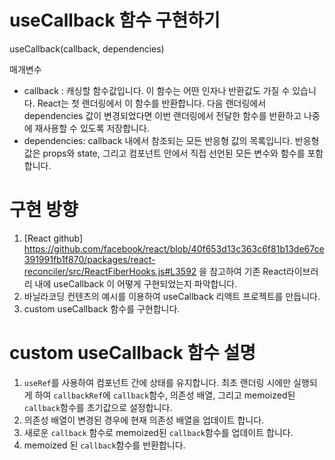 # useCallback 함수 구현하기

useCallback(callback, dependencies)

매개변수
- callback : 캐싱할 함수값입니다. 이 함수는 어떤 인자나 반환값도 가질 수 있습니다. React는 첫 랜더링에서 이 함수를 반환합니다. 다음 랜더링에서 dependencies 값이 변경되었다면 이번 랜더링에서 전달한 함수를 반환하고 나중에 재사용할 수 있도록 저장합니다.
- dependencies: callback 내에서 참조되는 모든 반응형 값의 목록입니다. 반응형 값은 props와 state, 그리고 컴포넌트 안에서 직접 선언된 모든 변수와 함수를 포함합니다.

# 구현 방향
1. [React github] https://github.com/facebook/react/blob/40f653d13c363c6f81b13de67ce391991fb1f870/packages/react-reconciler/src/ReactFiberHooks.js#L3592 을 참고하여 기존 React라이브러리 내에 useCallback 이 어떻게 구현되었는지 파악합니다.
2. 바닐라코딩 컨텐츠의 예시를 이용하여 useCallback 리액트 프로젝트를 만듭니다.
3. custom useCallback 함수를 구현합니다.

# custom useCallback 함수 설명
1. `useRef`를 사용하여 컴포넌트 간에 상태를 유지합니다. 최초 랜더링 시에만 실행되게 하여 `callbackRef`에 `callback`함수, 의존성 배열, 그리고 memoized된 `callback`함수를 초기값으로 설정합니다.
2. 의존성 배열이 변경된 경우에 현재 의존성 배열을 업데이트 합니다.
3. 새로운 `callback` 함수로 memoized된 `callback`함수를 업데이트 합니다.
4. memoized 된 `callback`함수를 반환합니다.
